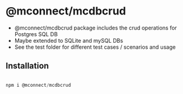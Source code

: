 # @mconnect/mcdbcrud

- @mconnect/mcdbcrud package includes the crud operations for Postgres SQL DB
- Maybe extended to SQLite and mySQL DBs
- See the test folder for different test cases / scenarios and usage

## Installation
```js

npm i @mconnect/mcdbcrud

```
